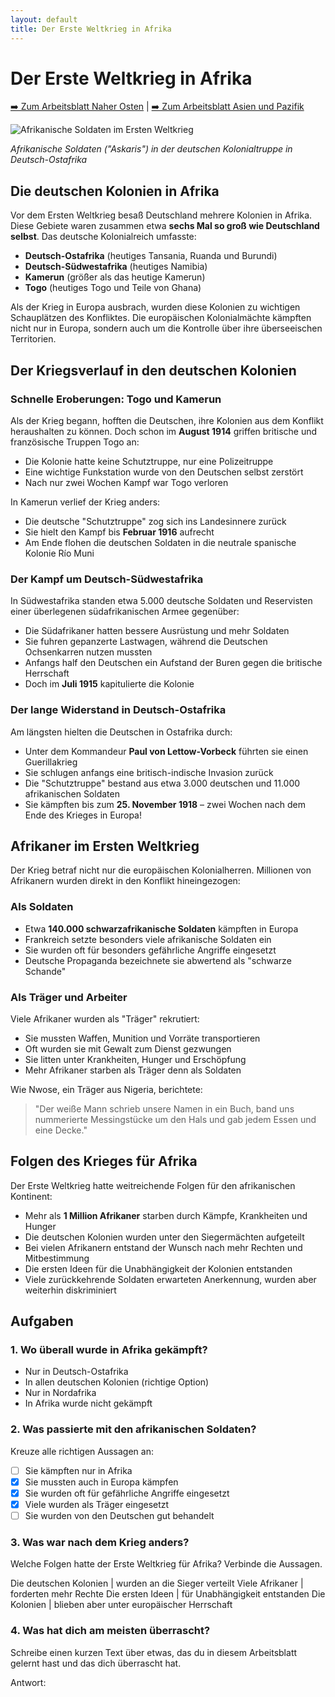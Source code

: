 ```yaml
---
layout: default
title: Der Erste Weltkrieg in Afrika
---
```


# Der Erste Weltkrieg in Afrika

[➡️ Zum Arbeitsblatt Naher Osten](arbeitsblatt-wk1-nahost.html) | [➡️ Zum Arbeitsblatt Asien und Pazifik](arbeitsblatt-wk1-asien.html)

![Afrikanische Soldaten im Ersten Weltkrieg](https://upload.wikimedia.org/wikipedia/commons/thumb/3/3d/German_askaris.jpg/640px-German_askaris.jpg)

*Afrikanische Soldaten ("Askaris") in der deutschen Kolonialtruppe in Deutsch-Ostafrika*

## Die deutschen Kolonien in Afrika

Vor dem Ersten Weltkrieg besaß Deutschland mehrere Kolonien in Afrika. Diese Gebiete waren zusammen etwa **sechs Mal so groß wie Deutschland selbst**. Das deutsche Kolonialreich umfasste:

- **Deutsch-Ostafrika** (heutiges Tansania, Ruanda und Burundi)
- **Deutsch-Südwestafrika** (heutiges Namibia)
- **Kamerun** (größer als das heutige Kamerun)
- **Togo** (heutiges Togo und Teile von Ghana)

Als der Krieg in Europa ausbrach, wurden diese Kolonien zu wichtigen Schauplätzen des Konfliktes. Die europäischen Kolonialmächte kämpften nicht nur in Europa, sondern auch um die Kontrolle über ihre überseeischen Territorien.

## Der Kriegsverlauf in den deutschen Kolonien

### Schnelle Eroberungen: Togo und Kamerun

Als der Krieg begann, hofften die Deutschen, ihre Kolonien aus dem Konflikt heraushalten zu können. Doch schon im **August 1914** griffen britische und französische Truppen Togo an:

- Die Kolonie hatte keine Schutztruppe, nur eine Polizeitruppe
- Eine wichtige Funkstation wurde von den Deutschen selbst zerstört
- Nach nur zwei Wochen Kampf war Togo verloren

In Kamerun verlief der Krieg anders:
- Die deutsche "Schutztruppe" zog sich ins Landesinnere zurück
- Sie hielt den Kampf bis **Februar 1916** aufrecht
- Am Ende flohen die deutschen Soldaten in die neutrale spanische Kolonie Río Muni

### Der Kampf um Deutsch-Südwestafrika

In Südwestafrika standen etwa 5.000 deutsche Soldaten und Reservisten einer überlegenen südafrikanischen Armee gegenüber:

- Die Südafrikaner hatten bessere Ausrüstung und mehr Soldaten
- Sie fuhren gepanzerte Lastwagen, während die Deutschen Ochsenkarren nutzen mussten
- Anfangs half den Deutschen ein Aufstand der Buren gegen die britische Herrschaft
- Doch im **Juli 1915** kapitulierte die Kolonie

### Der lange Widerstand in Deutsch-Ostafrika

Am längsten hielten die Deutschen in Ostafrika durch:

- Unter dem Kommandeur **Paul von Lettow-Vorbeck** führten sie einen Guerillakrieg
- Sie schlugen anfangs eine britisch-indische Invasion zurück
- Die "Schutztruppe" bestand aus etwa 3.000 deutschen und 11.000 afrikanischen Soldaten
- Sie kämpften bis zum **25. November 1918** – zwei Wochen nach dem Ende des Krieges in Europa!

## Afrikaner im Ersten Weltkrieg

Der Krieg betraf nicht nur die europäischen Kolonialherren. Millionen von Afrikanern wurden direkt in den Konflikt hineingezogen:

### Als Soldaten

- Etwa **140.000 schwarzafrikanische Soldaten** kämpften in Europa
- Frankreich setzte besonders viele afrikanische Soldaten ein
- Sie wurden oft für besonders gefährliche Angriffe eingesetzt
- Deutsche Propaganda bezeichnete sie abwertend als "schwarze Schande"

### Als Träger und Arbeiter

Viele Afrikaner wurden als "Träger" rekrutiert:
- Sie mussten Waffen, Munition und Vorräte transportieren
- Oft wurden sie mit Gewalt zum Dienst gezwungen
- Sie litten unter Krankheiten, Hunger und Erschöpfung
- Mehr Afrikaner starben als Träger denn als Soldaten

Wie Nwose, ein Träger aus Nigeria, berichtete:
> "Der weiße Mann schrieb unsere Namen in ein Buch, band uns nummerierte Messingstücke um den Hals und gab jedem Essen und eine Decke."

## Folgen des Krieges für Afrika

Der Erste Weltkrieg hatte weitreichende Folgen für den afrikanischen Kontinent:

- Mehr als **1 Million Afrikaner** starben durch Kämpfe, Krankheiten und Hunger
- Die deutschen Kolonien wurden unter den Siegermächten aufgeteilt
- Bei vielen Afrikanern entstand der Wunsch nach mehr Rechten und Mitbestimmung
- Die ersten Ideen für die Unabhängigkeit der Kolonien entstanden
- Viele zurückkehrende Soldaten erwarteten Anerkennung, wurden aber weiterhin diskriminiert

## Aufgaben

### 1. Wo überall wurde in Afrika gekämpft?

- Nur in Deutsch-Ostafrika
- In allen deutschen Kolonien (richtige Option)
- Nur in Nordafrika
- In Afrika wurde nicht gekämpft

### 2. Was passierte mit den afrikanischen Soldaten?

Kreuze alle richtigen Aussagen an:

- [ ] Sie kämpften nur in Afrika
- [x] Sie mussten auch in Europa kämpfen
- [x] Sie wurden oft für gefährliche Angriffe eingesetzt
- [x] Viele wurden als Träger eingesetzt
- [ ] Sie wurden von den Deutschen gut behandelt

### 3. Was war nach dem Krieg anders?

Welche Folgen hatte der Erste Weltkrieg für Afrika? Verbinde die Aussagen.

Die deutschen Kolonien | wurden an die Sieger verteilt
Viele Afrikaner | forderten mehr Rechte
Die ersten Ideen | für Unabhängigkeit entstanden
Die Kolonien | blieben aber unter europäischer Herrschaft

### 4. Was hat dich am meisten überrascht?

Schreibe einen kurzen Text über etwas, das du in diesem Arbeitsblatt gelernt hast und das dich überrascht hat.

Antwort: 

